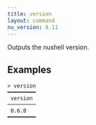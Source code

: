 ```yaml
---
title: version
layout: command
nu_version: 0.11
---
```


Outputs the nushell version.

## Examples

```shell
> version
━━━━━━━━━
 version
─────────
 0.6.0
━━━━━━━━━
```
